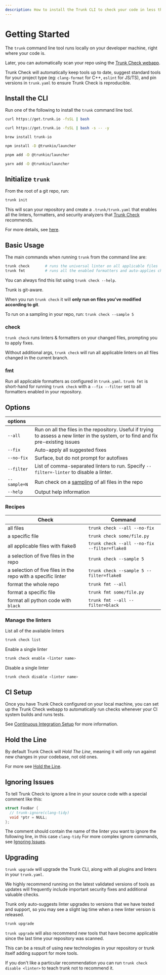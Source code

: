 ```yaml
---
description: How to install the Trunk CLI to check your code in less than 60 seconds.
---
```


# Getting Started

The `trunk` command line tool runs locally on your developer machine, right where your code is.

Later, you can automatically scan your repo using the [Trunk Check webapp](check-cloud-ci-integration/ci-setup.md).

Trunk Check will automatically keep tools up to date, suggest standard tools for your project type (eg: `clang-format` for C++, `eslint` for JS/TS), and pin versions in `trunk.yaml` to ensure Trunk Check is reproducible.

## Install the CLI

Run one of the following to install the `trunk` command line tool.

```bash
curl https://get.trunk.io -fsSL | bash
```

```bash
curl https://get.trunk.io -fsSL | bash -s -- -y
```

```bash
brew install trunk-io
```

```bash
npm install -D @trunkio/launcher
```

```bash
pnpm add -D @trunkio/launcher
```

```bash
yarn add -D @trunkio/launcher
```

## Initialize `trunk`

From the root of a git repo, run:

```bash
trunk init
```

This will scan your repository and create a `.trunk/trunk.yaml` that enables all the linters, formatters, and security analyzers that [Trunk Check](check.md) recommends.

For more details, see [here](advanced-setup/cli/init-in-a-git-repo.md).

## Basic Usage

The main commands when running `trunk` from the command line are:

```bash
trunk check       # runs the universal linter on all applicable files
trunk fmt         # runs all the enabled formatters and auto-applies changes
```

You can always find this list using `trunk check --help`.

Trunk is git-aware.

When you run `trunk check` it will **only run on files you've modified according to git**.

To run on a sampling in your repo, run: `trunk check --sample 5`

### check

`trunk check` runs linters & formatters on your changed files, prompting you to apply fixes.

Without additional args, `trunk check` will run all applicable linters on all files changed in the current branch.

### fmt

Run all applicable formatters as configured in `trunk.yaml`. `trunk fmt` is short-hand for running `trunk check` with a `--fix --filter` set to all formatters enabled in your repository.

## Options

| options      |                                                                                                                                       |
| :----------- | :------------------------------------------------------------------------------------------------------------------------------------ |
| `--all`      | Run on all the files in the repository. Useful if trying to assess a new linter in the system, or to find and fix pre-existing issues |
| `--fix`      | Auto-apply all suggested fixes                                                                                                        |
| `--no-fix`   | Surface, but do not prompt for autofixes                                                                                              |
| `--filter`   | List of comma-separated linters to run. Specify `--filter=-linter` to disable a linter.                                               |
| `--sample=N` | Run check on a [sampling](usage.md#sample) of all files in the repo                                                                   |
| `--help`     | Output help information                                                                                                               |

### Recipes

| Check                                                        | Command                                      |
| ------------------------------------------------------------ | -------------------------------------------- |
| all files                                                    | `trunk check --all --no-fix`                 |
| a specific file                                              | `trunk check some/file.py`                   |
| all applicable files with flake8                             | `trunk check --all --no-fix --filter=flake8` |
| a selection of five files in the repo                        | `trunk check --sample 5`                     |
| a selection of five files in the repo with a specific linter | `trunk check --sample 5 --filter=flake8`     |
| format the whole repo                                        | `trunk fmt --all`                            |
| format a specific file                                       | `trunk fmt some/file.py`                     |
| format all python code with `black`                          | `trunk fmt --all --filter=black`             |

### Manage the linters

List all of the available linters

```sh
trunk check list
```

Enable a single linter

```sh
trunk check enable <linter name>
```

Disable a single linter

```sh
trunk check disable <linter name>
```

## CI Setup

Once you have Trunk Check configured on your local machine, you can set up the Trunk Check webapp to automatically run checks whenever your CI system builds and runs tests.

See [Continuous Integration Setup](check-cloud-ci-integration/ci-setup.md) for more information.

## Hold the Line

By default Trunk Check will _Hold The Line_, meaning it will only run against new changes in your codebase, not old ones.

For more see [Hold the Line](configuration/hold-the-line.md).

## Ignoring Issues

To tell Trunk Check to ignore a line in your source code with a special comment like this:

```cpp
struct FooBar {
  // trunk-ignore(clang-tidy)
  void *ptr = NULL;
};
```

The comment should contain the name of the linter you want to ignore the following line, in this case `clang-tidy` For more complex ignore commands, see [Ignoring Issues](configuration/ignoring-issues-and-files.md).

## Upgrading

`trunk upgrade` will upgrade the Trunk CLI, along with all plugins and linters in your `trunk.yaml`.

We highly recommend running on the latest validated versions of tools as updates will frequently include important security fixes and additional valuable checks.

Trunk only auto-suggests linter upgrades to versions that we have tested and support, so you may see a slight lag time when a new linter version is released.

```sh
trunk upgrade
```

`trunk upgrade` will also recommend new tools that have become applicable since the last time your repository was scanned.

This can be a result of using new technologies in your repository or trunk itself adding support for more tools.

If you don't like a particular recommendation you can run `trunk check disable <linter>` to teach trunk not to recommend it.
